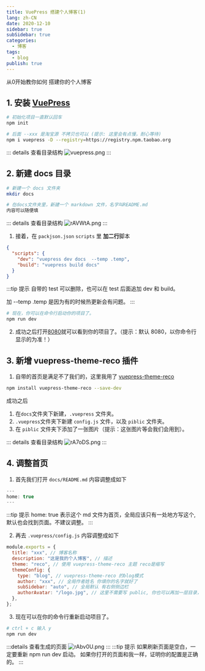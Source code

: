 ```yaml
---
title: VuePress 搭建个人博客(1)
lang: zh-CN
date: 2020-12-10
sidebar: true
subSidebar: true
categories:
  - 博客
tags:
  - blog
publish: true
---
```


从0开始教你如何 搭建你的个人博客

<!-- more -->

## 1. 安装 [VuePress](https://www.vuepress.cn/guide/getting-started.html)

```sh
# 初始化项目一直默认回车
npm init

# 后面 --xxx 是淘宝源 不拷贝也可以 (提示: 这里会有点慢，耐心等待)
npm i vuepress -D --registry=https://registry.npm.taobao.org
```

::: details 查看目录结构
![vuepress.png](https://s3.ax1x.com/2020/12/11/rAkGOe.png)
:::

## 2. 新建 docs 目录

```sh
# 新建一个 docs 文件夹
mkdir docs

# 在docs文件夹里，新建一个 markdown 文件，名字叫README.md
内容可以随便填

```

::: details 查看目录结构
![rAVWtA.png](https://s3.ax1x.com/2020/12/11/rAVWtA.png)
:::

1. 接着，在 `packjson.json` `scripts` 里 **加二行**脚本

```json
{
  "scripts": {
    "dev": "vuepress dev docs  --temp .temp",
    "build": "vuepress build docs"
  }
}
```
:::tip 提示
自带的 test 可以删除，也可以在 test 后面追加 dev 和 build。

加 --temp .temp 是因为有的时候热更新会有问题。
:::

```sh
# 现在，你可以在命令行启动你的项目了。
npm run dev
```

2. 成功之后打开[8080](http://localhost:8080/)就可以看到你的项目了。（提示：默认 8080，以你命令行显示的为准！）

## 3. 新增 vuepress-theme-reco 插件

1. 自带的首页是满足不了我们的，这里我用了 [vuepress-theme-reco](https://vuepress-theme-reco.recoluan.com/views/1.x/installUse.html)

```sh
npm install vuepress-theme-reco --save-dev
```
成功之后

1. 在`docs`文件夹下新建，`.vuepress` 文件夹。
2. `.vuepress`文件夹下新建 `config.js` 文件，以及 `piblic` 文件夹。
3. 在 `piblic` 文件夹下添加了一张图片（提示：这张图片等会我们会用到）。

::: details 查看目录结构
![rA7oDS.png](https://s3.ax1x.com/2020/12/11/rA7oDS.png)
:::

## 4. 调整首页

1. 首先我们打开 `docs/README.md` 内容调整成如下

```js
---
home: true
---
```

:::tip 提示
home: true 表示这个 md 文件为首页，全局应该只有一处地方写这个,默认也会找到页面。不建议调整。
:::

2. 再去 `.vuepress/config.js` 内容调整成如下

```js
module.exports = {
  title: "xxx", // 博客名称
  description: "这是我的个人博客", // 描述
  theme: "reco", // 使用 vuepress-theme-reco 主题 reco是缩写
  themeConfig: {
    type: "blog", // vuepress-theme-reco 的blog模式
    author: "xxx", // 全局作者姓名 你填你的名字就好了
    subSidebar: "auto", // 全局默认 有右侧侧边栏
    authorAvatar: "/logo.jpg", // 这里不需要写 public, 你也可以再加一层目录，在 public 新建 img 文件夹 那么这里应该写成 img/logo.jpg
  },
};
```
3. 现在可以在你的命令行重新启动项目了。
```sh
# ctrl + c 输入 y
npm run dev
```
:::details 查看生成的页面
![rAbv0U.png](https://s3.ax1x.com/2020/12/11/rAbv0U.png)
:::
:::tip 提示
如果刷新页面是空白，一定要重新 npm run dev 启动。 如果你打开的页面和我一样，证明你的配置是正确的。
:::